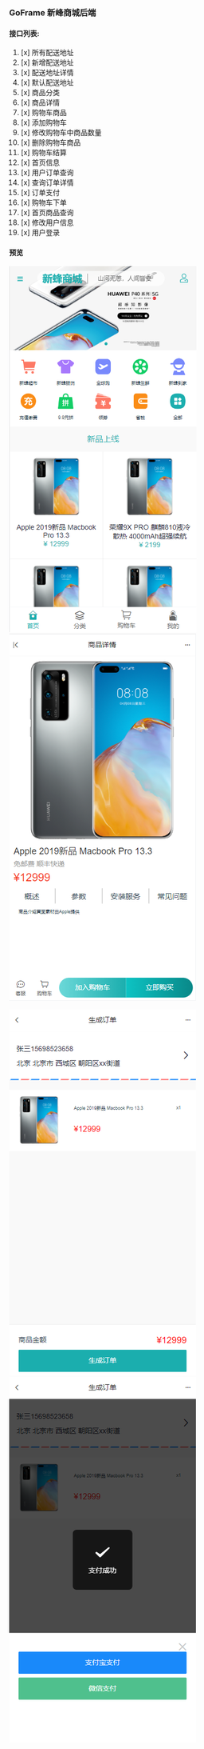 ###  GoFrame 新峰商城后端 

#### 接口列表:
1. [x] 所有配送地址 
2. [x] 新增配送地址
3. [x] 配送地址详情 
4. [x] 默认配送地址 
5. [x] 商品分类 
6. [x] 商品详情 
7. [x] 购物车商品 
8. [x] 添加购物车 
9. [x] 修改购物车中商品数量 
10. [x] 删除购物车商品
11. [x] 购物车结算 
12. [x] 首页信息 
13. [x] 用户订单查询 
14. [x] 查询订单详情 
15. [x] 订单支付
16. [x] 购物车下单 
17. [x] 首页商品查询 
18. [x] 修改用户信息 
19. [x] 用户登录


#### 预览
![](https://raw.githubusercontent.com/rexyan/warehouse/master/20221207171036.png)  ![](https://raw.githubusercontent.com/rexyan/warehouse/master/20221207171203.png)

![](https://raw.githubusercontent.com/rexyan/warehouse/master/20221207171250.png)  ![](https://raw.githubusercontent.com/rexyan/warehouse/master/20221207171316.png)



